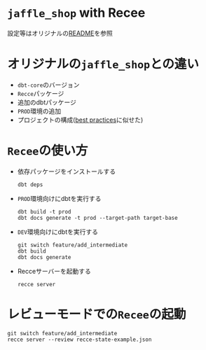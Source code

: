 # `jaffle_shop` with Recee

設定等はオリジナルの[README](https://github.com/dbt-labs/jaffle_shop_duckdb?tab=readme-ov-file#testing-dbt-project-jaffle_shop)を参照

# オリジナルの`jaffle_shop`との違い

- `dbt-core`のバージョン
- `Recce`パッケージ
- 追加のdbtパッケージ
- `PROD`環境の追加
- プロジェクトの構成([best practices](https://docs.getdbt.com/best-practices/how-we-structure/1-guide-overview)に似せた)

# `Recee`の使い方

- 依存パッケージをインストールする
  ```
  dbt deps
  ```
- `PROD`環境向けにdbtを実行する
  ```
  dbt build -t prod
  dbt docs generate -t prod --target-path target-base
  ```
- `DEV`環境向けにdbtを実行する
  ```
  git switch feature/add_intermediate
  dbt build
  dbt docs generate
  ```
- Recceサーバーを起動する
  ```
  recce server
  ```

# レビューモードでの`Recee`の起動

```
git switch feature/add_intermediate
recce server --review recce-state-example.json
```
